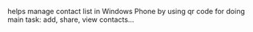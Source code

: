 helps manage contact list in Windows Phone by using qr code for doing main task: add, share, view contacts...